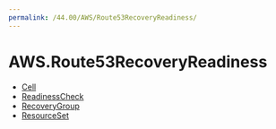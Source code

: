 ```yaml
---
permalink: /44.00/AWS/Route53RecoveryReadiness/
---
```


# AWS.Route53RecoveryReadiness



* [Cell](Cell.md)
* [ReadinessCheck](ReadinessCheck.md)
* [RecoveryGroup](RecoveryGroup.md)
* [ResourceSet](ResourceSet.md)
